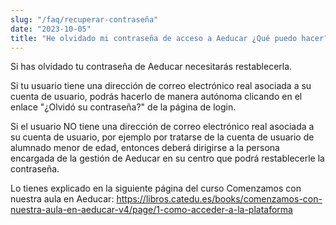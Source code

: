 ```yaml
---
slug: "/faq/recuperar-contraseña"
date: "2023-10-05"
title: "He olvidado mi contraseña de acceso a Aeducar ¿Qué puedo hacer?"
---
```


Si has olvidado tu contraseña de Aeducar necesitarás restablecerla. 

Si tu usuario tiene una dirección de correo electrónico real asociada a su cuenta de usuario, podrás hacerlo de manera autónoma clicando en el enlace "¿Olvidó su contraseña?" de la página de login. 

Si el usuario NO tiene una dirección de correo electrónico real asociada a su cuenta de usuario, por ejemplo por tratarse de la cuenta de usuario de alumnado menor de edad, entonces deberá dirigirse a la persona encargada de la gestión de Aeducar en su centro que podrá restablecerle la contraseña.

Lo tienes explicado en la siguiente página del curso Comenzamos con nuestra aula en Aeducar: https://libros.catedu.es/books/comenzamos-con-nuestra-aula-en-aeducar-v4/page/1-como-acceder-a-la-plataforma
